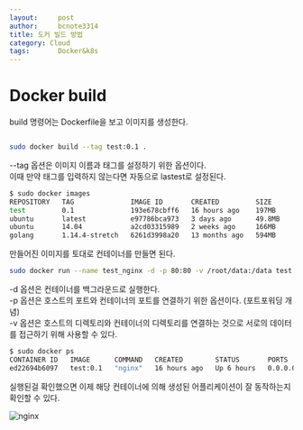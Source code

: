 ```yaml
---
layout:     post
author:     bcnote3314
title: 도커 빌드 방법
category: Cloud
tags: 		Docker&k8s
---
```


# Docker build

build 명령어는 Dockerfile을 보고 이미지를 생성한다.  

```bash

sudo docker build --tag test:0.1 .

```

--tag 옵션은 이미지 이름과 태그를 설정하기 위한 옵션이다.  
이때 만약 태그를 입력하지 않는다면 자동으로 lastest로 설정된다.  

```bash
$ sudo docker images
REPOSITORY   TAG              IMAGE ID       CREATED         SIZE
test         0.1              193e678cbff6   16 hours ago    197MB
ubuntu       latest           e97786bca973   3 days ago      49.8MB
ubuntu       14.04            a2cd03315989   2 weeks ago     166MB
golang       1.14.4-stretch   6261d3998a20   13 months ago   594MB
```

만들어진 이미지를 토대로 컨테이너를 만들면 된다.

```bash
sudo docker run --name test_nginx -d -p 80:80 -v /root/data:/data test:0.1
```

-d 옵션은 컨테이너를 백그라운드로 실행한다.  
-p 옵션은 호스트의 포트와 컨테이너의 포트를 연결하기 위한 옵션이다. (포트포워딩 개념)  
-v 옵션은 호스트의 디렉토리와 컨테이너의 디렉토리를 연결하는 것으로 서로의 데이터를 접근하기 위해 사용할 수 있다. 


```bash 
$ sudo docker ps
CONTAINER ID   IMAGE      COMMAND   CREATED        STATUS       PORTS                                        NAMES
ed22694b6097   test:0.1   "nginx"   16 hours ago   Up 6 hours   0.0.0.0:80->80/tcp, :::80->80/tcp, 443/tcp   test_nginx

```

실행된걸 확인했으면 이제 해당 컨테이너에 의해 생성된 어플리케이션이 잘 동작하는지 확인할 수 있다.  

![nginx](http://drive.google.com/uc?export=view&id=1DQJLkpOOyaeXfQLVJOsPzBsqRZ8DGgap)
